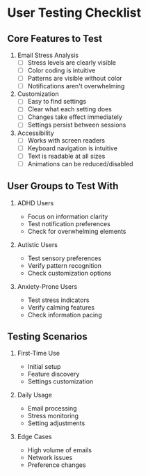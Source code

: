 # User Testing Checklist

## Core Features to Test
1. Email Stress Analysis
   - [ ] Stress levels are clearly visible
   - [ ] Color coding is intuitive
   - [ ] Patterns are visible without color
   - [ ] Notifications aren't overwhelming

2. Customization
   - [ ] Easy to find settings
   - [ ] Clear what each setting does
   - [ ] Changes take effect immediately
   - [ ] Settings persist between sessions

3. Accessibility
   - [ ] Works with screen readers
   - [ ] Keyboard navigation is intuitive
   - [ ] Text is readable at all sizes
   - [ ] Animations can be reduced/disabled

## User Groups to Test With
1. ADHD Users
   - Focus on information clarity
   - Test notification preferences
   - Check for overwhelming elements

2. Autistic Users
   - Test sensory preferences
   - Verify pattern recognition
   - Check customization options

3. Anxiety-Prone Users
   - Test stress indicators
   - Verify calming features
   - Check information pacing

## Testing Scenarios
1. First-Time Use
   - Initial setup
   - Feature discovery
   - Settings customization

2. Daily Usage
   - Email processing
   - Stress monitoring
   - Setting adjustments

3. Edge Cases
   - High volume of emails
   - Network issues
   - Preference changes 